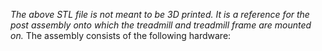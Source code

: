 *The above STL file is not meant to be 3D printed. It is a reference for the post assembly onto which the treadmill and treadmill frame are mounted on.*
The assembly consists of the following hardware:
